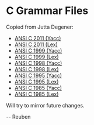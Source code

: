 # C Grammar Files

Copied from Jutta Degener:
* [ANSI C 2011 (Yacc)](http://www.quut.com/c/ANSI-C-grammar-y-2011.html)
* [ANSI C 2011 (Lex)](http://www.quut.com/c/ANSI-C-grammar-l-2011.html)
* [ANSI C 1999 (Yacc)](http://www.quut.com/c/ANSI-C-grammar-y-1999.html)
* [ANSI C 1999 (Lex)](http://www.quut.com/c/ANSI-C-grammar-l-1999.html)
* [ANSI C 1998 (Yacc)](http://www.quut.com/c/ANSI-C-grammar-y-1998.html)
* [ANSI C 1998 (Lex)](http://www.quut.com/c/ANSI-C-grammar-l-1998.html)
* [ANSI C 1995 (Yacc)](http://www.quut.com/c/ANSI-C-grammar-y-1995.html)
* [ANSI C 1995 (Lex)](http://www.quut.com/c/ANSI-C-grammar-l-1995.html)
* [ANSI C 1985 (Yacc)](http://www.lysator.liu.se/c/ANSI-C-grammar-y.html)
* [ANSI C 1985 (Lex)](http://www.lysator.liu.se/c/ANSI-C-grammar-l.html)

Will try to mirror future changes.

--
Reuben
